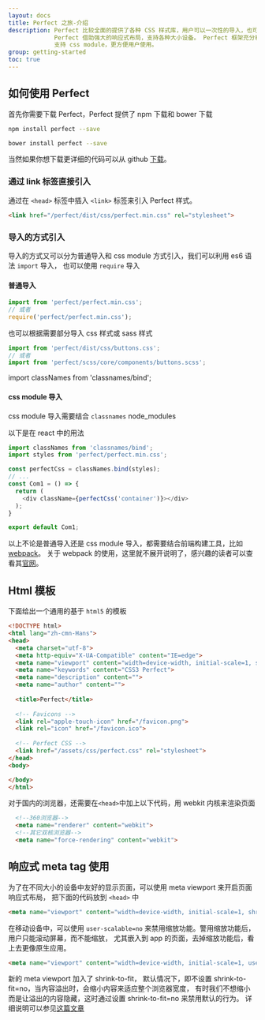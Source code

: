 ```yaml
---
layout: docs
title: Perfect 之旅-介绍
description: Perfect 比较全面的提供了各种 CSS 样式库，用户可以一次性的导入，也可以单独导入需要的样式。
             Perfect 借助强大的响应式布局，支持各种大小设备。 Perfect 框架充分利用了最新 css 特性来实现，
             支持 css module，更方便用户使用。
group: getting-started
toc: true
---
```


## 如何使用 Perfect
首先你需要下载 Perfect，Perfect 提供了 npm 下载和 bower 下载

```bash
npm install perfect --save
```

```bash
bower install perfect --save
```

当然如果你想下载更详细的代码可以从 github [下载](https://github.com/enjoyfuture/perfect)。

### 通过 link 标签直接引入

通过在 `<head>` 标签中插入 `<link>` 标签来引入 Perfect 样式。

```html
<link href="/perfect/dist/css/perfect.min.css" rel="stylesheet">
```

### 导入的方式引入
导入的方式又可以分为普通导入和 css module 方式引入，我们可以利用 es6 语法 `import` 导入，
也可以使用 `require` 导入

#### 普通导入
```javascript
import from 'perfect/perfect.min.css';
// 或者
require('perfect/perfect.min.css');
```
也可以根据需要部分导入 css 样式或 sass 样式
```javascript
import from 'perfect/dist/css/buttons.css';
// 或者
import from 'perfect/scss/core/components/buttons.scss';
```

import classNames from 'classnames/bind';

#### css module 导入
css module 导入需要结合 `classnames` node_modules

以下是在 react 中的用法
```javascript
import classNames from 'classnames/bind';
import styles from 'perfect/perfect.min.css';

const perfectCss = classNames.bind(styles);
// ...
const Com1 = () => {
  return (
    <div className={perfectCss('container')}></div>
  );
}

export default Com1;
```

以上不论是普通导入还是 css module 导入，都需要结合前端构建工具，比如 [webpack](https://webpack.js.org/)。
关于 webpack 的使用，这里就不展开说明了，感兴趣的读者可以查看其[官网](https://webpack.js.org/)。

## Html 模板
下面给出一个通用的基于 `html5` 的模板

```html
<!DOCTYPE html>
<html lang="zh-cmn-Hans">
<head>
  <meta charset="utf-8">
  <meta http-equiv="X-UA-Compatible" content="IE=edge">
  <meta name="viewport" content="width=device-width, initial-scale=1, shrink-to-fit=no">
  <meta name="keywords" content="CSS3 Perfect">
  <meta name="description" content="">
  <meta name="author" content="">
  
  <title>Perfect</title>
  
  <!-- Favicons -->
  <link rel="apple-touch-icon" href="/favicon.png">
  <link rel="icon" href="/favicon.ico">
  
  <!-- Perfect CSS -->
  <link href="/assets/css/perfect.css" rel="stylesheet">
</head>
<body>

</body>
</html>
```

对于国内的浏览器，还需要在`<head>`中加上以下代码，用 webkit 内核来渲染页面
```html
  <!--360浏览器-->
  <meta name="renderer" content="webkit">
  <!--其它双核浏览器-->
  <meta name="force-rendering" content="webkit">
```

## 响应式 meta tag 使用

为了在不同大小的设备中友好的显示页面，可以使用 meta viewport 来开启页面响应式布局，
把下面的代码放到 `<head>` 中

```html
<meta name="viewport" content="width=device-width, initial-scale=1, shrink-to-fit=no">
```

在移动设备中，可以使用 `user-scalable=no` 来禁用缩放功能。警用缩放功能后，用户只能滚动屏幕，而不能缩放，
尤其嵌入到 app 的页面，去掉缩放功能后，看上去更像原生应用。

```html
<meta name="viewport" content="width=device-width, initial-scale=1, user-scalable=no, shrink-to-fit=no">
```

新的 meta viewport 加入了 shrink-to-fit，
默认情况下，即不设置 shrink-to-fit=no，当内容溢出时，会缩小内容来适应整个浏览器宽度，
有时我们不想缩小而是让溢出的内容隐藏，这时通过设置 shrink-to-fit=no 来禁用默认的行为。
详细说明可以参见[这篇文章](https://bitsofco.de/ios-safari-and-shrink-to-fit/)

